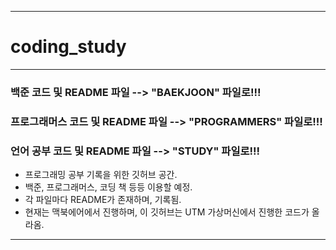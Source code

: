 ----------
# coding_study
----------

### 백준 코드 및 README 파일 --> "BAEKJOON" 파일로!!!
### 프로그래머스 코드 및 README 파일 --> "PROGRAMMERS" 파일로!!!
### 언어 공부 코드 및 README 파일 -->  "STUDY" 파일로!!!

* 프로그래밍 공부 기록을 위한 깃허브 공간.
* 백준, 프로그래머스, 코딩 책 등등 이용할 예정.
* 각 파일마다 README가 존재하며, 기록됨.
* 현재는 맥북에어에서 진행하며, 이 깃허브는 UTM 가상머신에서 진행한 코드가 올라옴.

----------